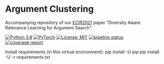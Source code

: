# Argument Clustering

Accompanying repository of our [ECIR2021](https://arxiv.org/abs/2011.02177) paper "Diversity Aware Relevance Learning for Argument Search".

[![Python 3.8](https://img.shields.io/badge/Python-3.8-2d618c?logo=python)](https://docs.python.org/3.8/)
[![PyTorch](https://img.shields.io/badge/Made%20with-PyTorch-ee4c2c?logo=pytorch)](https://pytorch.org/docs/stable/index.html)
[![License: MIT](https://img.shields.io/badge/License-MIT-green.svg)](https://opensource.org/licenses/MIT)
[![pipeline status](https://gitlab.lrz.de/group_berrendorf/argument_clustering/badges/master/pipeline.svg)](https://gitlab.lrz.de/group_berrendorf/argument_clustering/-/commits/master)
[![coverage report](https://gitlab.lrz.de/group_berrendorf/argument_clustering/badges/master/coverage.svg)](https://gitlab.lrz.de/group_berrendorf/argument_clustering/-/commits/master)


Install requirements (in this virtual environment):
pip install -U pip
pip install -U -r requirements.txt
